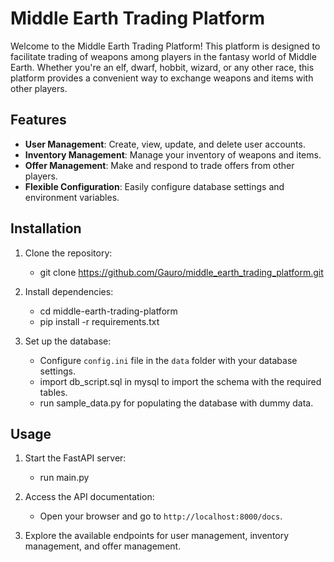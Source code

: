 # Middle Earth Trading Platform

Welcome to the Middle Earth Trading Platform! This platform is designed to facilitate trading of weapons among players
in the fantasy world of Middle Earth. Whether you're an elf, dwarf, hobbit, wizard, or any other race, this platform
provides a convenient way to exchange weapons and items with other players.

## Features

- **User Management**: Create, view, update, and delete user accounts.
- **Inventory Management**: Manage your inventory of weapons and items.
- **Offer Management**: Make and respond to trade offers from other players.
- **Flexible Configuration**: Easily configure database settings and environment variables.

## Installation

1. Clone the repository:
    - git clone https://github.com/Gauro/middle_earth_trading_platform.git

2. Install dependencies:

    - cd middle-earth-trading-platform
    - pip install -r requirements.txt

3. Set up the database:

    - Configure `config.ini` file in the `data` folder with your database settings.
    - import db_script.sql in mysql to import the schema with the required tables.
    - run sample_data.py for populating the database with dummy data.

## Usage

1. Start the FastAPI server:
    - run main.py

2. Access the API documentation:
    - Open your browser and go to `http://localhost:8000/docs`.

3. Explore the available endpoints for user management, inventory management, and offer management.

